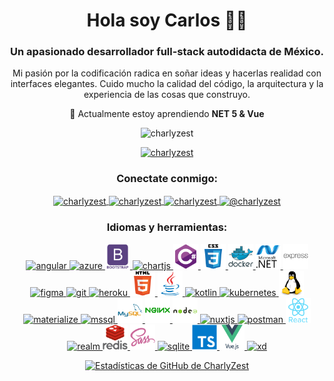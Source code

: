 <div align="center">
<h1 align="center">Hola soy Carlos 👋🏼</h1>
<h3 align="center">Un apasionado desarrollador full-stack autodidacta de México.</h3>

Mi pasión por la codificación radica en soñar ideas y hacerlas realidad con interfaces elegantes. Cuido mucho la
calidad del código, la arquitectura y la experiencia de las cosas que construyo.

🌱 Actualmente estoy aprendiendo **NET 5 & Vue**

<img src="https://komarev.com/ghpvc/?username=charlyzest&label=Profile%20views&color=0e75b6&style=flat" alt="charlyzest" />
<!--<p><a href="https://github.com/ryo-ma/github-profile-trophy"><img src="https://github-profile-trophy.vercel.app/?username=charlyzest" alt="charlyzest" /></a></p>-->
<p>
<a href="https://twitter.com/charlyzest" target="_blank">
    <img src="https://img.shields.io/twitter/follow/charlyzest?logo=twitter&style=for-the-badge" alt="charlyzest" />
</a>
</p>

<h3>Conectate conmigo:</h3>
<p>
<a href="https://dev.to/charlyzest" target="_blank">
    <img align="center" src="https://cdn.jsdelivr.net/npm/simple-icons@3.0.1/icons/dev-dot-to.svg" alt="charlyzest" height="30" width="40"/>
</a>
<a href="https://twitter.com/charlyzest" target="_blank">
    <img align="center" src="https://raw.githubusercontent.com/rahuldkjain/github-profile-readme-generator/master/src/images/icons/Social/twitter.svg"
        alt="charlyzest" 
        height="30"
        width="40" />
</a>
<a href="https://instagram.com/charlyzest" target="_blank">
    <img align="center" src="https://raw.githubusercontent.com/rahuldkjain/github-profile-readme-generator/master/src/images/icons/Social/instagram.svg" 
        alt="charlyzest" 
        height="30" 
        width="40" />
</a>
<a href="https://medium.com/@charlyzest" target="_blank">
    <img align="center" src="https://raw.githubusercontent.com/rahuldkjain/github-profile-readme-generator/master/src/images/icons/Social/medium.svg" 
        alt="@charlyzest" 
        height="30" 
        width="40" />
</a>
</p>

<h3>Idiomas y herramientas:</h3>
<p>
<a href="https://angular.io" target="_blank">
    <img src="https://angular.io/assets/images/logos/angular/angular.svg" 
        alt="angular" 
        width="40" 
        height="40" />
</a>
<a href="https://azure.microsoft.com/en-in/" target="_blank">
    <img src="https://www.vectorlogo.zone/logos/microsoft_azure/microsoft_azure-icon.svg" 
        alt="azure" 
        width="40" 
        height="40" /> 
</a> 
<a href="https://getbootstrap.com" target="_blank"> 
    <img src="https://raw.githubusercontent.com/devicons/devicon/master/icons/bootstrap/bootstrap-plain-wordmark.svg" 
        alt="bootstrap" 
        width="40" 
        height="40" />
</a>
<a href="https://www.chartjs.org" target="_blank">
    <img src="https://www.chartjs.org/media/logo-title.svg" 
        alt="chartjs" 
        width="40" 
        height="40" />
</a>
<a href="https://www.w3schools.com/cs/" target="_blank">
    <img src="https://raw.githubusercontent.com/devicons/devicon/master/icons/csharp/csharp-original.svg" 
        alt="csharp" 
        width="40" 
        height="40" />
</a>
<a href="https://www.w3schools.com/css/" target="_blank">
    <img src="https://raw.githubusercontent.com/devicons/devicon/master/icons/css3/css3-original-wordmark.svg" 
        alt="css3"
        width="40" 
        height="40" />
</a>
<a href="https://www.docker.com/" target="_blank">
    <img src="https://raw.githubusercontent.com/devicons/devicon/master/icons/docker/docker-original-wordmark.svg" 
        alt="docker" 
        width="40" 
        height="40" />
</a>
<a href="https://dotnet.microsoft.com/" target="_blank">
    <img src="https://raw.githubusercontent.com/devicons/devicon/master/icons/dot-net/dot-net-original-wordmark.svg" 
        alt="dotnet" 
        width="40" 
        height="40" />
</a>
<a href="https://expressjs.com" target="_blank">
    <img src="https://raw.githubusercontent.com/devicons/devicon/master/icons/express/express-original-wordmark.svg" 
        alt="express" 
        width="40" 
        height="40" />
</a>
<a href="https://www.figma.com/" target="_blank">
    <img src="https://www.vectorlogo.zone/logos/figma/figma-icon.svg" 
        alt="figma" 
        width="40" 
        height="40" />
</a>
<a href="https://git-scm.com/" target="_blank">
    <img src="https://www.vectorlogo.zone/logos/git-scm/git-scm-icon.svg" 
        alt="git" 
        width="40" 
        height="40" />
</a>
<a href="https://heroku.com" target="_blank">
    <img src="https://www.vectorlogo.zone/logos/heroku/heroku-icon.svg" 
        alt="heroku" 
        width="40" 
        height="40" />
</a>
<a href="https://www.w3.org/html/" target="_blank">
    <img src="https://raw.githubusercontent.com/devicons/devicon/master/icons/html5/html5-original-wordmark.svg" 
        alt="html5" 
        width="40" 
        height="40" />
</a>
<a href="https://www.java.com" target="_blank">
    <img src="https://raw.githubusercontent.com/devicons/devicon/master/icons/java/java-original.svg" 
        alt="java" 
        width="40"
        height="40" /> 
</a>
<a href="https://kotlinlang.org" target="_blank">
    <img src="https://www.vectorlogo.zone/logos/kotlinlang/kotlinlang-icon.svg" 
        alt="kotlin" 
        width="40" 
        height="40" />
</a>
<a href="https://kubernetes.io" target="_blank">
    <img src="https://www.vectorlogo.zone/logos/kubernetes/kubernetes-icon.svg" 
        alt="kubernetes"
        width="40" 
        height="40" /> 
</a>
<a href="https://www.linux.org/" target="_blank">
    <img src="https://raw.githubusercontent.com/devicons/devicon/master/icons/linux/linux-original.svg" 
        alt="linux" 
        width="40" 
        height="40" />
</a>
<a href="https://materializecss.com/" target="_blank">
    <img src="https://raw.githubusercontent.com/prplx/svg-logos/5585531d45d294869c4eaab4d7cf2e9c167710a9/svg/materialize.svg" 
        alt="materialize" 
        width="40" 
        height="40" />
</a>
<a href="https://www.microsoft.com/en-us/sql-server" target="_blank">
    <img src="https://www.svgrepo.com/show/303229/microsoft-sql-server-logo.svg" 
        alt="mssql" 
        width="40" 
        height="40" />
</a>
<a href="https://www.mysql.com/" target="_blank">
    <img src="https://raw.githubusercontent.com/devicons/devicon/master/icons/mysql/mysql-original-wordmark.svg" 
        alt="mysql" 
        width="40" 
        height="40" />
</a>
<a href="https://www.nginx.com" target="_blank">
    <img src="https://raw.githubusercontent.com/devicons/devicon/master/icons/nginx/nginx-original.svg" 
        alt="nginx" 
        width="40" 
        height="40" /> 
</a> 
<a href="https://nodejs.org" target="_blank"> 
    <img src="https://raw.githubusercontent.com/devicons/devicon/master/icons/nodejs/nodejs-original-wordmark.svg" 
        alt="nodejs" 
        width="40" 
        height="40" /> 
</a> 
<a href="https://nuxtjs.org/" target="_blank"> 
    <img src="https://www.vectorlogo.zone/logos/nuxtjs/nuxtjs-icon.svg" 
        alt="nuxtjs" 
        width="40" 
        height="40" />
</a>
<a href="https://postman.com" target="_blank">
    <img src="https://www.vectorlogo.zone/logos/getpostman/getpostman-icon.svg" 
        alt="postman"
        width="40" 
        height="40" />
</a> 
<a href="https://reactjs.org/" target="_blank"> 
    <img src="https://raw.githubusercontent.com/devicons/devicon/master/icons/react/react-original-wordmark.svg" 
        alt="react" 
        width="40" 
        height="40" /> 
</a> 
<a href="https://realm.io/" target="_blank"> 
    <img src="https://raw.githubusercontent.com/bestofjs/bestofjs-webui/8665e8c267a0215f3159df28b33c365198101df5/public/logos/realm.svg" 
        alt="realm" 
        width="40" 
        height="40" /> 
</a> 
<a href="https://redis.io" target="_blank"> 
    <img src="https://raw.githubusercontent.com/devicons/devicon/master/icons/redis/redis-original-wordmark.svg" 
        alt="redis" 
        width="40"
        height="40" />
</a> 
<a href="https://sass-lang.com" target="_blank"> 
    <img src="https://raw.githubusercontent.com/devicons/devicon/master/icons/sass/sass-original.svg" 
        alt="sass" 
        width="40" 
        height="40" /> 
</a> 
<a href="https://www.sqlite.org/" target="_blank"> 
    <img src="https://www.vectorlogo.zone/logos/sqlite/sqlite-icon.svg" 
        alt="sqlite" 
        width="40" 
        height="40" />
</a>
<a href="https://www.typescriptlang.org/" target="_blank">
    <img src="https://raw.githubusercontent.com/devicons/devicon/master/icons/typescript/typescript-original.svg" 
        alt="typescript" 
        width="40" 
        height="40" />
</a> 
<a href="https://vuejs.org/" target="_blank">
    <img src="https://raw.githubusercontent.com/devicons/devicon/master/icons/vuejs/vuejs-original-wordmark.svg" 
        alt="vuejs" 
        width="40" 
        height="40" />
</a>
<a href="https://www.adobe.com/products/xd.html" target="_blank">
    <img src="https://cdn.worldvectorlogo.com/logos/adobe-xd.svg" 
        alt="xd" 
        width="40" 
        height="40" />
</a>
</p>

[![Estadísticas de GitHub de
CharlyZest](https://github-readme-stats.vercel.app/api?username=CharlyZest&show_icons=true&theme=gotham)](https://github.com/CharlyZest)
</div>
